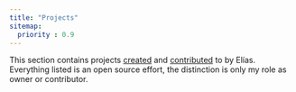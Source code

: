```yaml
---
title: "Projects"
sitemap:
  priority : 0.9
---
```

<p>This section contains projects <a href="/projects/creations">created</a> and <a href="/projects/contributions">contributed</a> to by Elías.  Everything listed is an open source effort, the distinction is only my role as owner or contributor.</p>
